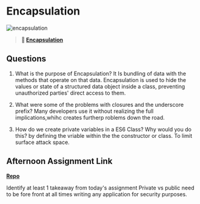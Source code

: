 # Encapsulation

![encapsulation](https://bcw.blob.core.windows.net/public/img/journals/5838157482080222)

> **📖 [Encapsulation](https://codeworksacademy.com/fs-student-guide/resources/wk3/02-Encapsulation)**

## Questions

1. What is the purpose of Encapsulation?
 It Is bundling of data with the methods that operate on that data. Encapsulation is used to hide the values or state of a structured data object inside a class, preventing unauthorized parties' direct access to them.

2. What were some of the problems with closures and the underscore prefix?
Many developers use it without realizing the full implications,whihc creates furtherp roblems down the road. 

3. How do we create private variables in a ES6 Class? Why would you do this?
by defining the vriable within the the constructor or class. To limit surface attack space.
## Afternoon Assignment Link

**[Repo](https://github.com/Aiden6408/2-15mvc.git)**

Identify at least 1 takeaway from today's assignment
Private vs public need to be fore front at all times writing any application for security purposes. 
